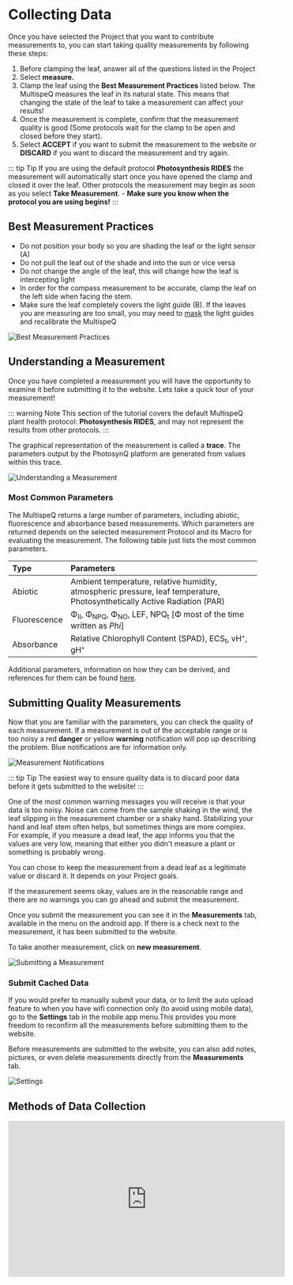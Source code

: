 # Collecting Data

Once you have selected the Project that you want to contribute measurements to, you can start taking quality measurements by following these steps:

1. Before clamping the leaf, answer all of the questions listed in the Project
2. Select **measure.**
3. Clamp the leaf using the **Best Measurement Practices** listed below. The MultispeQ measures the leaf in its natural state. This means that changing the state of the leaf to take a measurement can affect your results!
4. Once the measurement is complete, confirm that the measurement quality is good (Some protocols wait for the clamp to be open and closed before they start).
5. Select **ACCEPT** if you want to submit the measurement to the website or **DISCARD** if you want to discard the measurement and try again.

::: tip Tip
If you are using the default protocol **Photosynthesis RIDES** the measurement will automatically start once you have opened the clamp and closed it over the leaf. Other protocols the measurement may begin as soon as you select **Take Measurement**. - **Make sure you know when the protocol you are using begins!**
:::

## Best Measurement Practices

+ Do not position your body so you are shading the leaf or the light sensor (A)
+ Do not pull the leaf out of the shade and into the sun or vice versa
+ Do not change the angle of the leaf, this will change how the leaf is intercepting light
+ In order for the compass measurement to be accurate, clamp the leaf on the left side when facing the stem.
+ Make sure the leaf completely covers the light guide (B). If the leaves you are measuring are too small, you may need to [mask](https://photosynqprod.s3.amazonaws.com/files/specialfeatures/measuring-small-leaves.pdf) the light guides and recalibrate the MultispeQ

![Best Measurement Practices](./images/collecting-data-clamp-leaf.jpg)

## Understanding a Measurement

Once you have completed a measurement you will have the opportunity to examine it before submitting it to the website. Lets take a quick tour of your measurement!

::: warning Note
This section of the tutorial covers the default MultispeQ plant health protocol: **Photosynthesis RIDES**, and may not represent the results from other protocols.
:::

The graphical representation of the measurement is called a **trace**. The parameters output by the PhotosynQ platform are generated from values within this trace.

![Understanding a Measurement](./images/collecting-data-results.jpg)

### Most Common Parameters

The MultispeQ returns a large number of parameters, including abiotic, fluorescence and absorbance based measurements. Which parameters are returned depends on the selected measurement Protocol and its Macro for evaluating the measurement. The following table just lists the most common parameters.

| Type         | Parameters                                                                                                                |
| :----------- | :------------------------------------------------------------------------------------------------------------------------ |
| Abiotic      | Ambient temperature, relative humidity, atmospheric pressure, leaf temperature, Photosynthetically Active Radiation (PAR) |
| Fluorescence | Φ<sub>II</sub>, Φ<sub>NPQ</sub>, Φ<sub>NO</sub>, LEF, NPQ<sub>t</sub> [Φ most of the time written as *Phi*]               |
| Absorbance   | Relative Chlorophyll Content (SPAD), ECS<sub>t</sub>, vH⁺, gH⁺                                                            |

Additional parameters, information on how they can be derived, and references for them can be found [here](../view-and-analyze-data/references-and-parameters.md).

## Submitting Quality Measurements

Now that you are familiar with the parameters, you can check the quality of each measurement. If a measurement is out of the acceptable range or is too noisy a red **danger** or yellow **warning** notification will pop up describing the problem. Blue notifications are for information only.

![Measurement Notifications](./images/collecting-data-measurement-notification.jpg)

::: tip Tip
The easiest way to ensure quality data is to discard poor data before it gets submitted to the website!
:::

One of the most common warning messages you will receive is that your data is too noisy. Noise can come from the sample shaking in the wind, the leaf slipping in the measurement chamber or a shaky hand. Stabilizing your hand and leaf stem often helps, but sometimes things are more complex. For example, if you measure a dead leaf, the app informs you that the values are very low, meaning that either you didn't measure a plant or something is probably wrong.

You can chose to keep the measurement from a dead leaf as a legitimate value or discard it. It depends on your Project goals.

If the measurement seems okay, values are in the reasonable range and there are no warnings you can go ahead and submit the measurement.

Once you submit the measurement you can see it in the **Measurements** tab, available in the menu on the android app. If there is a check next to the measurement, it has been submitted to the website.

To take another measurement, click on **new measurement**.

![Submitting a Measurement](./images/collecting-data-submit-measurement.jpg)

### Submit Cached Data

If you would prefer to manually submit your data, or to limit the auto upload feature to when you have wifi connection only (to avoid using mobile data), go to the **Settings** tab in the mobile app menu.This provides you more freedom to reconfirm all the measurements before submitting them to the website.

Before measurements are submitted to the website, you can also add notes, pictures, or even delete measurements directly from the **Measurements** tab.

![Settings](./images/collecting-data-settings-notes.jpg)

## Methods of Data Collection

<iframe width="560" height="315" src="https://www.youtube.com/embed/4ylOPRLrS-s" frameborder="0" allowfullscreen></iframe>
